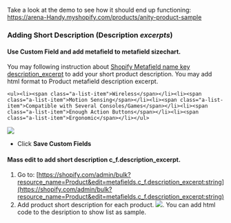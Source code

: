 Take a look at the demo to see how it should end up functioning: https://arena-Handy.myshopify.com/products/anity-product-sample


### Adding Short Description \(Description _excerpts_\)

#### Use Custom Field and add metafield  to metafield sizechart.

You may following instruction about [Shopify Metafield name key description\_excerpt](/shopify-metafield.md) to add your short product description. You may add html format to Product metafield description excerpt.

```
<ul><li><span class="a-list-item">Wireless</span></li><li><span class="a-list-item">Motion Sensing</span></li><li><span class="a-list-item">Compatible with Several Consoles/Games</span></li><li><span class="a-list-item">Enough Action Buttons</span></li><li><span class="a-list-item">Ergonomic</span></li></ul>
```

![](/assets/metafieldproduct.png)

* Click **Save Custom Fields**

#### Mass edit to add short description c_f.description_excerpt.

1. Go to: [https://shopify.com/admin/bulk?resource_name=Product&edit=metafields.c_f.description_excerpt:string](https://shopify.com/admin/bulk?resource_name=Product&edit=metafields.c_f.description_excerpt:string)
2. Add product short description for each product.
![](/assets/description.png). You can add html code to the desription to show list as sample.



